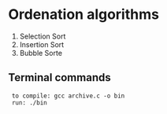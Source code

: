 # Ordenation algorithms 
1. Selection Sort
2. Insertion Sort
3. Bubble Sorte

## Terminal commands
 
     to compile: gcc archive.c -o bin
     run: ./bin